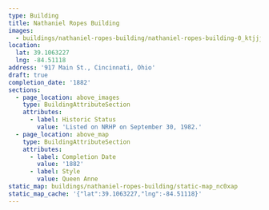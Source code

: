 ```yaml
---
type: Building
title: Nathaniel Ropes Building
images:
  - buildings/nathaniel-ropes-building/nathaniel-ropes-building-0_ktjjjf
location:
  lat: 39.1063227
  lng: -84.51118
address: '917 Main St., Cincinnati, Ohio'
draft: true
completion_date: '1882'
sections:
  - page_location: above_images
    type: BuildingAttributeSection
    attributes:
      - label: Historic Status
        value: 'Listed on NRHP on September 30, 1982.'
  - page_location: above_map
    type: BuildingAttributeSection
    attributes:
      - label: Completion Date
        value: '1882'
      - label: Style
        value: Queen Anne
static_map: buildings/nathaniel-ropes-building/static-map_nc0xap
static_map_cache: '{"lat":39.1063227,"lng":-84.51118}'
---
```

